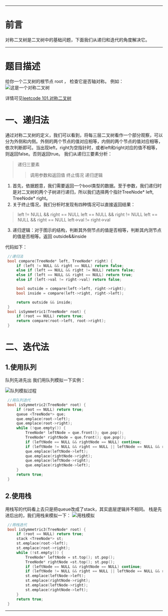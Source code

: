 

---

# 前言
对称二叉树是二叉树中的基础问题，下面我们从递归和迭代的角度解决它。

---
# 题目描述
给你一个二叉树的根节点 root ， 检查它是否轴对称。
例如：
![这是一个对称二叉树](https://img-blog.csdnimg.cn/direct/642c69a548c8475c943ea27e5e666df6.png#pic_center)

详情可见[leetcode 101.对称二叉树](https://leetcode.cn/problems/symmetric-tree/description/)


# 一、递归法
通过对称二叉树的定义，我们可以看到，将每三层二叉树看作一个部分观察，可以分为外侧和内侧。外侧的两个节点的值对应相等，内侧的两个节点的值对应相等，依次判断即可。当出现left，right为空指针时，或者left和right对应的值不相等，则返回false。否则返回true。
我们从递归三要素分析：
>递归三要素
>>调用参数和返回值
>>终止情况
>>递归逻辑

1. 首先，依据题意，我们需要返回一个bool类型的数据。至于参数，我们递归时是对二叉树的两个子树进行递归，所以我们选择两个指针TreeNode* left, TreeNode* right。
2. 关于终止情况，我们分析时发现有四种情况可以直接返回结果：
>left != NULL && right == NULL
>left == NULL  &&  right != NULL
>left == NULL && right == NULL
>left->val != right->val
3. 递归逻辑：对于图示的结构，判断其外侧节点的值是否相等，判断其内测节点的值是否相等。返回 outside&&inside

代码如下：
```cpp
 //递归法
 bool compare(TreeNode* left, TreeNode* right) {
     if (left != NULL && right == NULL) return false;
     else if (left == NULL && right != NULL) return false;
     else if (left == NULL && right == NULL) return true;
     else if (left->val != right->val) return false;

     bool outside = compare(left->left, right->right);
     bool inside = compare(left->right, right->left);

     return outside && inside;
 }
 bool isSymmetric1(TreeNode* root) {
     if (root == NULL) return true;
     return compare(root->left, root->right);
 }
```

# 二、迭代法
## 1.使用队列
队列先进先出
我们用队列模拟一下实例：

![队列模拟过程](https://img-blog.csdnimg.cn/direct/3f5cf8391835448587db85c859f1d626.png#pic_center)

```cpp
 //用队列迭代
 bool isSymmetric2(TreeNode* root) {
     if (root == NULL) return true;
     queue <TreeNode*> que;
     que.emplace(root->left);
     que.emplace(root->right);
     while (!que.empty()) {
         TreeNode* leftNode = que.front(); que.pop();
         TreeNode* rightNode = que.front(); que.pop();
         if (leftNode == NULL && rightNode == NULL) continue;
         if (leftNode != NULL && right == NULL || leftNode == NULL && right != NULL || leftNode->val != rightNode->val) return false;
         que.emplace(leftNode->left);
         que.emplace(rightNode->right);
         que.emplace(leftNode->right);
         que.emplace(rightNode->left);
     }
     return true;
 }

```

## 2.使用栈
用栈写的代码看上去只是把queue改成了stack，其实底层逻辑并不相同。
栈是先进后出的，我们用栈来模拟一下：
![用栈模拟](https://img-blog.csdnimg.cn/direct/757fec377b6946da8ceb76b67d3cee8b.png#pic_center)


```cpp
 //用栈迭代
 bool isSymmetric3(TreeNode* root) {
     if (root == NULL) return true;
     stack <TreeNode*> st;
     st.emplace(root->left);
     st.emplace(root->right);
     while (!st.empty()) {
         TreeNode* leftNode = st.top(); st.pop();
         TreeNode* rightNode =st.top(); st.pop();
         if (leftNode == NULL && rightNode == NULL) continue;
         if (leftNode != NULL && right == NULL || leftNode == NULL && right != NULL || leftNode->val != rightNode->val) return false;
         st.emplace(leftNode->left);
         st.emplace(rightNode->right);
         st.emplace(leftNode->right);
         st.emplace(rightNode->left);
     }
     return true;
 }
```

---
